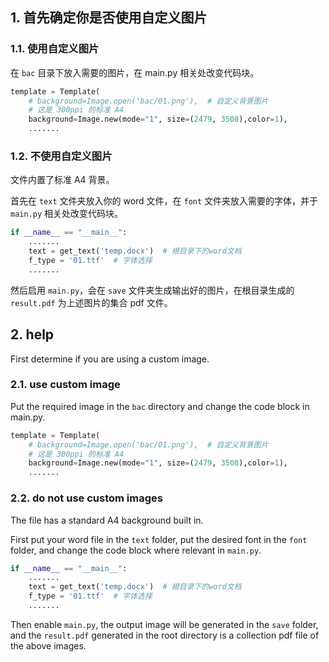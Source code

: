 ## 1. 首先确定你是否使用自定义图片

### 1.1. 使用自定义图片

在 `bac` 目录下放入需要的图片，在 main.py 相关处改变代码块。

```python
template = Template(
    # background=Image.open('bac/01.png'),  # 自定义背景图片
    # 这是 300ppi 的标准 A4
    background=Image.new(mode="1", size=(2479, 3508),color=1),
    .......
```

### 1.2. 不使用自定义图片

文件内置了标准 A4 背景。

首先在 `text` 文件夹放入你的 word 文件，在 `font` 文件夹放入需要的字体，并于`main.py` 相关处改变代码块。

```python
if __name__ == "__main__":
    .......
    text = get_text('temp.docx')  # 根目录下的word文档
    f_type = '01.ttf'  # 字体选择
    .......
```

然后启用 `main.py`，会在 `save` 文件夹生成输出好的图片，在根目录生成的 `result.pdf` 为上述图片的集合 pdf 文件。

## 2. help

First determine if you are using a custom image.

### 2.1. use custom image

Put the required image in the `bac` directory and change the code block in main.py.

```python
template = Template(
    # background=Image.open('bac/01.png'),  # 自定义背景图片
    # 这是 300ppi 的标准 A4
    background=Image.new(mode="1", size=(2479, 3508),color=1),
    .......
```

### 2.2. do not use custom images

The file has a standard A4 background built in.

First put your word file in the `text` folder, put the desired font in the `font` folder, and change the code block where relevant in `main.py`.

```python
if __name__ == "__main__":
    .......
    text = get_text('temp.docx')  # 根目录下的word文档
    f_type = '01.ttf'  # 字体选择
    .......
```

Then enable `main.py`, the output image will be generated in the `save` folder, and the `result.pdf` generated in the root directory is a collection pdf file of the above images.
